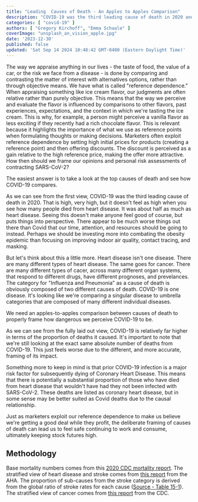 ```yaml
---
title: "Leading  Causes of Death - An Apples to Apples Comparison"
description: "COVID-19 was the third leading cause of death in 2020 and the fourth in 2022. Here, we analyze how the leading causes of death compare to each other when looked at with a more fine grain perspective."
categories: [ "covid-19" ]
authors: [ "Gregory Kirchoff", "Emma Schaale" ]
coverImage: "unsplash_an_vision_apple.jpg"
date: '2023-12-30'
published: false
updated: 'Sat Sep 14 2024 10:48:42 GMT-0400 (Eastern Daylight Time)'
---
```

<script> // usables
	import RecipeCard from '$lib/components/usables/RecipeCard/RecipeCard.svelte';
import CauseOfDeathChart from '$lib/components/internal/projects/CauseOfDeath/CauseOfDeathChart.svelte';
</script>

<CauseOfDeathChart />

The way we appraise anything in our lives - the taste of food, the value of a car, or the risk we face from a disease - is done by comparing and contrasting the matter of interest with alternatives options, rather than through objective means. We have what is called "reference dependence." When appraising something like ice cream flavor, our judgments are often relative rather than purely objective. This means that the way we perceive and evaluate the flavor is influenced by comparisons to other flavors, past experiences, expectations, and the context in which we're tasting the ice cream. This is why, for example, a person might perceive a vanilla flavor as less exciting if they recently had a rich chocolate flavor. This is relevant because it highlights the importance of what we use as reference points when formulating thoughts or making decisions. Marketers often exploit reference dependence by setting high initial prices for products (creating a reference point) and then offering discounts. The discount is perceived as a gain relative to the high reference price, making the offer more attractive. How then should we frame our opinions and personal risk assessments of contracting SARS-CoV-2?

The easiest answer is to take a look at the top causes of death and see how COVID-19 compares.

As we can see from the first view, COVID-19 was the third leading cause of death in 2020. That is high, very high, but it doesn't feel as high when you see how many people died from heart disease. It was about half as much as heart disease. Seeing this doesn't make anyone feel good of course, but puts things into perspective. There appear to be much worse things out there than Covid that our time, attention, and resources should be going to instead. Perhaps we should be investing more into combating the obesity epidemic than focusing on improving indoor air quality, contact tracing, and masking.

But let's think about this a little more. Heart disease isn't one disease. There are many different types of heart disease. The same goes for cancer. There are many different types of cacer, across many different organ systems, that respond to different drugs, have different prognoses, and prevelances. The category for "Influenza and Pneumonia" as a cause of death is obviously composed of two different causes of death. COVID-19 is one disease. It's looking like we're comparing a singular disease to umbrella categories that are composed of many different individual diseases.

We need an apples-to-apples comparison between causes of death to properly frame how dangerous we perceive COVID-19 to be.

As we can see from the fully laid out view, COVID-19 is relatively far higher in terms of the proportion of deaths it caused. It's important to note that we're still looking at the exact same absolute number of deaths from COVID-19. This just feels worse due to the different, and more accurate, framing of its impact.

Something more to keep in mind is that prior COVID-19 infection is a major risk factor for subsequently dying of Coronary Heart Disease. This means that there is potentially a substantial proportion of those who have died from heart disease that wouldn't have had they not been infected with SARS-CoV-2. These deaths are listed as coronary heart disease, but in some sense may be better suited as Covid deaths due to the causal relationship.

Just as marketers exploit our reference dependence to make us believe we're getting a good deal while they profit, the deliberate framing of causes of death can lead us to feel safe continuing to work and consume, ultimately keeping stock futures high.

## Methodology

Base mortality numbers comes from this [2020 CDC mortality report](https://www.cdc.gov/nchs/data/databriefs/db427-tables.pdf#4). The stratified view of heart disease and stroke comes from [this report](https://www.ahajournals.org/doi/10.1161/CIR.0000000000001123#F14-1) from the AHA. The proportion of sub-causes from the stroke category is derived from the global ratio of stroke rates for each cause ([Source - Table 15-1](https://www.ahajournals.org/doi/10.1161/CIR.0000000000001123#R3-24)). The stratified view of cancer comes from [this report](https://gis.cdc.gov/Cancer/USCS/#/AtAGlance/) from the CDC.
